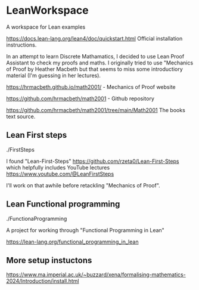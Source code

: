 # LeanWorkspace

A workspace for Lean examples

<https://docs.lean-lang.org/lean4/doc/quickstart.html> Official installation instructions.

In an attempt to learn Discrete Mathamatics, I decided to use Lean Proof Assistant to check my proofs and maths. I originally tried to use "Mechanics of Proof by Heather Macbeth but that seems to miss some introductiory material (I'm guessing in her lectures).

<https://hrmacbeth.github.io/math2001/> - Mechanics of Proof website

<https://github.com/hrmacbeth/math2001> - Github repository

<https://github.com/hrmacbeth/math2001/tree/main/Math2001>  The books text source.

## Lean First steps

./FirstSteps

I found "Lean-First-Steps" <https://github.com/rzeta0/Lean-First-Steps> which helpfully includes YouTube lectures <https://www.youtube.com/@LeanFirstSteps>

I'll work on that awhile before retackling "Mechanics of Proof".

## Lean Functional programming

./FunctionaProgramming

A project for working through "Functional Programming in Lean"

<https://lean-lang.org/functional_programming_in_lean>

## More setup instuctons

<https://www.ma.imperial.ac.uk/~buzzard/xena/formalising-mathematics-2024/Introduction/install.html>
